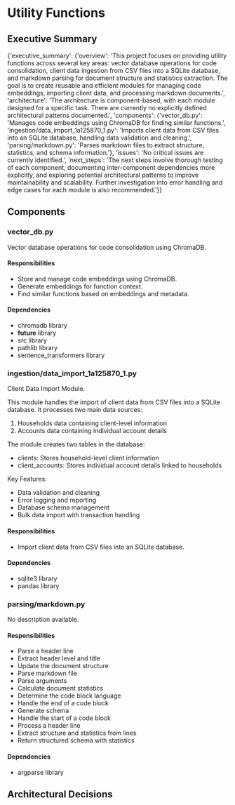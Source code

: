 # Utility Functions



## Executive Summary

{'executive_summary': {'overview': 'This project focuses on providing utility functions across several key areas: vector database operations for code consolidation, client data ingestion from CSV files into a SQLite database, and markdown parsing for document structure and statistics extraction. The goal is to create reusable and efficient modules for managing code embeddings, importing client data, and processing markdown documents.', 'architecture': 'The architecture is component-based, with each module designed for a specific task. There are currently no explicitly defined architectural patterns documented.', 'components': {'vector_db.py': 'Manages code embeddings using ChromaDB for finding similar functions.', 'ingestion/data_import_1a125870_1.py': 'Imports client data from CSV files into an SQLite database, handling data validation and cleaning.', 'parsing/markdown.py': 'Parses markdown files to extract structure, statistics, and schema information.'}, 'issues': 'No critical issues are currently identified.', 'next_steps': 'The next steps involve thorough testing of each component, documenting inter-component dependencies more explicitly, and exploring potential architectural patterns to improve maintainability and scalability. Further investigation into error handling and edge cases for each module is also recommended.'}}

## Components

### vector_db.py

Vector database operations for code consolidation using ChromaDB.

#### Responsibilities

- Store and manage code embeddings using ChromaDB.
- Generate embeddings for function context.
- Find similar functions based on embeddings and metadata.

#### Dependencies

- chromadb library
- __future__ library
- src library
- pathlib library
- sentence_transformers library

### ingestion/data_import_1a125870_1.py

Client Data Import Module.

This module handles the import of client data from CSV files into a SQLite database.
It processes two main data sources:
1. Households data containing client-level information
2. Accounts data containing individual account details

The module creates two tables in the database:
- clients: Stores household-level client information
- client_accounts: Stores individual account details linked to households

Key Features:
- Data validation and cleaning
- Error logging and reporting
- Database schema management
- Bulk data import with transaction handling

#### Responsibilities

- Import client data from CSV files into an SQLite database.

#### Dependencies

- sqlite3 library
- pandas library

### parsing/markdown.py

No description available.

#### Responsibilities

- Parse a header line
- Extract header level and title
- Update the document structure
- Parse markdown file
- Parse arguments
- Calculate document statistics
- Determine the code block language
- Handle the end of a code block
- Generate schema
- Handle the start of a code block
- Process a header line
- Extract structure and statistics from lines
- Return structured schema with statistics

#### Dependencies

- argparse library

## Architectural Decisions

